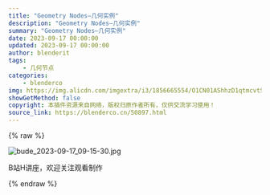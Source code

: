 ```yaml
---
title: "Geometry Nodes–几何实例"
description: "Geometry Nodes–几何实例"
summary: "Geometry Nodes–几何实例"
date: 2023-09-17 00:00:00
updated: 2023-09-17 00:00:00
author: blenderit
tags: 
    - 几何节点
categories:
    - blenderco
img: https://img.alicdn.com/imgextra/i3/1856665554/O1CN01AShhzD1qtmcvtS9Oo_!!1856665554.jpg
showGetMethod: false
copyright: 本插件资源来自网络，版权归原作者所有，仅供交流学习使用！
source_link: https://blenderco.cn/50897.html
---
```


{% raw %}
<p><img src="https://img.alicdn.com/imgextra/i3/1856665554/O1CN01AShhzD1qtmcvtS9Oo_!!1856665554.jpg" alt="bude_2023-09-17_09-15-30.jpg"></p><p>B站H讲座，欢迎关注观看制作</p>
<div style="display: none">blenderco</div>
{% endraw %}
